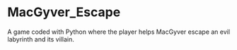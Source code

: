 # MacGyver_Escape
A game coded with Python where the player helps MacGyver escape an evil labyrinth and its villain.
